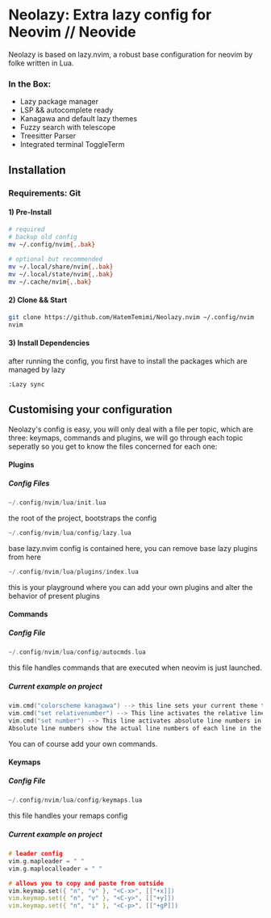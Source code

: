 # Neolazy: Extra lazy config for Neovim // Neovide
Neolazy is based on lazy.nvim, a robust base configuration for neovim by folke written in Lua.
### In the Box:
<ul>
<li> Lazy package manager </li>
<li> LSP && autocomplete ready </li>
<li> Kanagawa and default lazy themes </li>
<li> Fuzzy search with telescope </li>
<li> Treesitter Parser </li>
<li> Integrated terminal ToggleTerm </li>
</ul>

## Installation
### Requirements: Git
#### 1) Pre-Install
``` bash
# required  
# backup old config
mv ~/.config/nvim{,.bak}  
  
# optional but recommended  
mv ~/.local/share/nvim{,.bak}  
mv ~/.local/state/nvim{,.bak}  
mv ~/.cache/nvim{,.bak}
 ```
 #### 2) Clone && Start
 ``` bash
 git clone https://github.com/HatemTemimi/Neolazy.nvim ~/.config/nvim
 nvim
  ```
#### 3) Install Dependencies
after running the config, you first have to install the packages which are managed by lazy
 ``` bash
 :Lazy sync
  ```
 
## Customising your configuration
Neolazy's config is easy, you will only deal with a file per topic, which are three: keymaps, commands and plugins, we will go through each topic seperatly so you get to know the files concerned for each one:
#### Plugins
##### Config Files
```c
~/.config/nvim/lua/init.lua
``` 
the root of the project, bootstraps the config 

```c 
~/.config/nvim/lua/config/lazy.lua
``` 
base lazy.nvim config is contained here, you can remove base lazy plugins from here 


``` c
~/.config/nvim/lua/plugins/index.lua
``` 
this is your playground where you can add your own plugins and alter the behavior of present plugins

#### Commands
##### Config File
```c
~/.config/nvim/lua/config/autocmds.lua
```

this file handles commands that are executed when neovim is just launched.
##### Current example on project
```c
vim.cmd("colorscheme kanagawa") --> this line sets your current theme to kanagawa
vim.cmd("set relativenumber") --> This line activates the relative line numbers in the buffer. Relative line numbers show the relative line distances between the current line and other lines in the file.
vim.cmd("set number") --> This line activates absolute line numbers in the buffer. 
Absolute line numbers show the actual line numbers of each line in the file.
```
You can of course add your own commands.
#### Keymaps
##### Config File
``` c
~/.config/nvim/lua/config/keymaps.lua
```
this file handles your remaps config
##### Current example on project
 ``` c
# leader config
 vim.g.mapleader = " "
vim.g.maplocalleader = " "

# allows you to copy and paste from outside
vim.keymap.set({ "n", "v" }, "<C-x>", [["+x]])
vim.keymap.set({ "n", "v" }, "<C-y>", [["+y]])
vim.keymap.set({ "n", "i" }, "<C-p>", [["+gP]])
 ```
